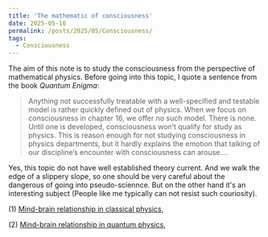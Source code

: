 ```yaml
---
title: 'The mathematic of consciousness'
date: 2025-05-16
permalink: /posts/2025/05/Consciousness/
tags:
  - Consciousness
---
```


The aim of this note is to study the consciousness from the perspective of mathematical physics. Before going into this topic, I quote a sentence from the book *Quantum Enigma*: 
> Anything not successfully treatable with a well-specified and testable model is rather quickly defined out of physics. When we focus on consciousness in chapter 16, we offer no such model. There is none. Until one is
developed, consciousness won’t qualify for study as physics. This is reason enough for not studying consciousness in physics departments, but it hardly explains the emotion that talking of our discipline’s encounter with consciousness can arouse....

Yes, this topic do not have well established theory current. And we walk the edge of a slippery slope, so one should be very careful about the dangerous of going into pseudo-sciennce. But on the other hand it's an interesting subject (People like me typically can not resist such couriosity).


(1) [Mind-brain relationship in classical physics](),

(2) [Mind-brain relationship in quantum physics](),

